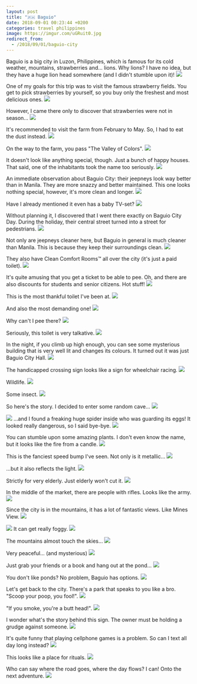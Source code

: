 ```yaml
---
layout: post
title: "🇵🇭 Baguio"
date: 2018-09-01 00:23:44 +0200
categories: travel philippines
image: https://imgur.com/uGRuit0.jpg
redirect_from:
  - /2018/09/01/baguio-city
---
```


Baguio is a big city in Luzon, Philippines, which is famous for its cold weather, mountains, strawberries and... lions. Why lions? I have no idea, but they have a huge lion head somewhere (and I didn't stumble upon it)!
<img src="https://imgur.com/uGRuit0.jpg" loading="lazy">

One of my goals for this trip was to visit the famous strawberry fields. You get to pick strawberries by yourself, so you buy only the freshest and most delicious ones.
<img src="https://imgur.com/KGf1JrE.jpg" loading="lazy">

However, I came there only to discover that strawberries were not in season...
<img src="https://imgur.com/v9hkR9N.jpg" loading="lazy">

It's recommended to visit the farm from February to May. So, I had to eat the dust instead.
<img src="https://imgur.com/ff4j93C.jpg" loading="lazy">

On the way to the farm, you pass "The Valley of Colors".
<img src="https://imgur.com/u4Ulgou.jpg" loading="lazy">

It doesn't look like anything special, though. Just a bunch of happy houses. That said, one of the inhabitants took the name too seriously.
<img src="https://imgur.com/GKJgbSh.jpg" loading="lazy">

An immediate observation about Baguio City: their jeepneys look way better than in Manila. They are more snazzy and better maintained. This one looks nothing special, however, it's more clean and longer.
<img src="https://imgur.com/Y6Fhnk3.jpg" loading="lazy">

Have I already mentioned it even has a baby TV-set?
<img src="https://imgur.com/pG9VE2k.jpg" loading="lazy">

Without planning it, I discovered that I went there exactly on Baguio City Day. During the holiday, their central street turned into a street for pedestrians.
<img src="https://imgur.com/eY7K98D.jpg" loading="lazy">

Not only are jeepneys cleaner here, but Baguio in general is much cleaner than Manila. This is because they keep their surroundings clean.
<img src="https://imgur.com/0LzN2gt.jpg" loading="lazy">

They also have Clean Comfort Rooms™ all over the city (it's just a paid toilet).
<img src="https://imgur.com/M9izu4S.jpg" loading="lazy">

It's quite amusing that you get a ticket to be able to pee. Oh, and there are also discounts for students and senior citizens. Hot stuff!
<img src="https://imgur.com/RvgrDns.jpg" loading="lazy">

This is the most thankful toilet I've been at.
<img src="https://imgur.com/2qkeuOC.jpg" loading="lazy">

And also the most demanding one!
<img src="https://imgur.com/d057DwL.jpg" loading="lazy">

Why can't I pee there?
<img src="https://imgur.com/Q4NK36E.jpg" loading="lazy">

Seriously, this toilet is very talkative.
<img src="https://imgur.com/j4wAK3J.jpg" loading="lazy">

In the night, if you climb up high enough, you can see some mysterious building that is very well lit and changes its colours. It turned out it was just Baguio City Hall.
<img src="https://imgur.com/rENUdQC.jpg" loading="lazy">

The handicapped crossing sign looks like a sign for wheelchair racing.
<img src="https://imgur.com/bb8hU4M.jpg" loading="lazy">

Wildlife.
<img src="https://imgur.com/n0hf8hN.jpg" loading="lazy">

Some insect.
<img src="https://imgur.com/gJzenMY.jpg" loading="lazy">

So here's the story. I decided to enter some random cave...
<img src="https://imgur.com/b1NAwtt.jpg" loading="lazy">

<img src="https://imgur.com/0JxnjOV.jpg" loading="lazy">
...and I found a freaking huge spider inside who was guarding its eggs! It looked really dangerous, so I said bye-bye.
<img src="https://imgur.com/lVxokdk.jpg" loading="lazy">

You can stumble upon some amazing plants. I don't even know the name, but it looks like the fire from a candle.
<img src="https://imgur.com/re1Deju.jpg" loading="lazy">

This is the fanciest speed bump I've seen. Not only is it metallic...
<img src="https://imgur.com/EAmgymw.jpg" loading="lazy">

...but it also reflects the light.
<img src="https://imgur.com/NHJuEvB.jpg" loading="lazy">

Strictly for very elderly. Just elderly won't cut it.
<img src="https://imgur.com/kF0rmr7.jpg" loading="lazy">

In the middle of the market, there are people with rifles. Looks like the army.
<img src="https://imgur.com/3EjFtFs.jpg" loading="lazy">

Since the city is in the mountains, it has a lot of fantastic views. Like Mines View.
<img src="https://imgur.com/vyohFJ6.jpg" loading="lazy">

<img src="https://imgur.com/Pnz6QbV.jpg" loading="lazy">
It can get really foggy.
<img src="https://imgur.com/eomGAbK.jpg" loading="lazy">

The mountains almost touch the skies...
<img src="https://imgur.com/CrGkmGa.jpg" loading="lazy">

Very peaceful... (and mysterious)
<img src="https://imgur.com/kMMNxGl.jpg" loading="lazy">

Just grab your friends or a book and hang out at the pond...
<img src="https://imgur.com/ffbRhI2.jpg" loading="lazy">

You don't like ponds? No problem, Baguio has options.
<img src="https://imgur.com/M3yYWUR.jpg" loading="lazy">

Let's get back to the city. There's a park that speaks to you like a bro.
"Scoop your poop, you fool!".
<img src="https://imgur.com/URrvjGj.jpg" loading="lazy">

"If you smoke, you're a butt head!".
<img src="https://imgur.com/KwwYV1Q.jpg" loading="lazy">

I wonder what's the story behind this sign. The owner must be holding a grudge against someone.
<img src="https://imgur.com/VzdOsrb.jpg" loading="lazy">

It's quite funny that playing cellphone games is a problem. So can I text all day long instead?
<img src="https://imgur.com/Umpjyoy.jpg" loading="lazy">

This looks like a place for rituals.
<img src="https://imgur.com/apAyamZ.jpg" loading="lazy">

Who can say where the road goes, where the day flows? I can! Onto the next adventure.
<img src="https://imgur.com/TeAsZJL.jpg" loading="lazy">
